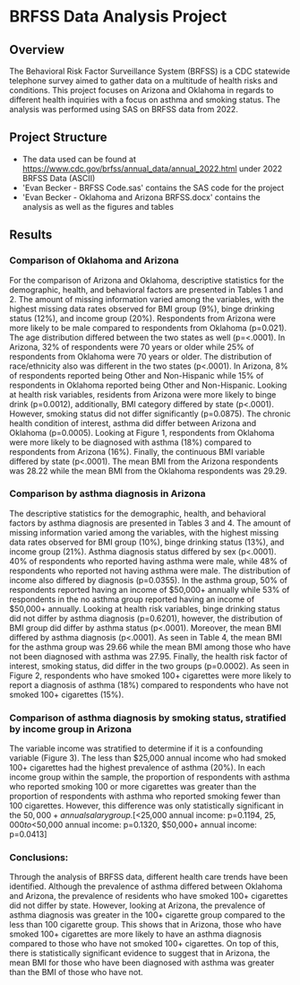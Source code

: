 # BRFSS Data Analysis Project

## Overview
The Behavioral Risk Factor Surveillance System (BRFSS) is a CDC statewide telephone survey aimed to gather data on a multitude of health risks and conditions. This project focuses on Arizona and Oklahoma in regards to different health inquiries with a focus on asthma and smoking status. The analysis was performed using SAS on BRFSS data from 2022.

## Project Structure
- The data used can be found at https://www.cdc.gov/brfss/annual_data/annual_2022.html under 2022 BRFSS Data (ASCII)
- 'Evan Becker - BRFSS Code.sas' contains the SAS code for the project
- 'Evan Becker - Oklahoma and Arizona BRFSS.docx' contains the analysis as well as the figures and tables

## Results
### Comparison of Oklahoma and Arizona
For the comparison of Arizona and Oklahoma, descriptive statistics for the demographic, health, and behavioral factors are presented in Tables 1 and 2. The amount of missing information varied among the variables, with the highest missing data rates observed for BMI group (9%), binge drinking status (12%), and income group (20%). Respondents from Arizona were more likely to be male compared to respondents from Oklahoma (p=0.021).  The age distribution differed between the two states as well (p=<.0001). In Arizona, 32% of respondents were 70 years or older while 25% of respondents from Oklahoma were 70 years or older. The distribution of race/ethnicity also was different in the two states (p<.0001). In Arizona, 8% of respondents reported being Other and Non-Hispanic while 15% of respondents in Oklahoma reported being Other and Non-Hispanic. Looking at health risk variables, residents from Arizona were more likely to binge drink (p=0.0012), additionally, BMI category differed by state (p<.0001). However, smoking status did not differ significantly (p=0.0875). The chronic health condition of interest, asthma did differ between Arizona and Oklahoma (p=0.0005). Looking at Figure 1, respondents from Oklahoma were more likely to be diagnosed with asthma (18%) compared to respondents from Arizona (16%). Finally, the continuous BMI variable differed by state (p<.0001). The mean BMI from the Arizona respondents was 28.22 while the mean BMI from the Oklahoma respondents was 29.29. 
	
### Comparison by asthma diagnosis in Arizona
The descriptive statistics for the demographic, health, and behavioral factors by asthma diagnosis are presented in Tables 3 and 4. The amount of missing information varied among the variables, with the highest missing data rates observed for BMI group (10%), binge drinking status (13%), and income group (21%). Asthma diagnosis status differed by sex (p<.0001). 40% of respondents who reported having asthma were male, while 48% of respondents who reported not having asthma were male. The distribution of income also differed by diagnosis (p=0.0355). In the asthma group, 50% of respondents reported having an income of $50,000+ annually while 53% of respondents in the no asthma group reported having an income of $50,000+ annually. Looking at health risk variables, binge drinking status did not differ by asthma diagnosis (p=0.6201), however, the distribution of BMI group did differ by asthma status (p<.0001). Moreover, the mean BMI differed by asthma diagnosis (p<.0001). As seen in Table 4, the mean BMI for the asthma group was 29.66 while the mean BMI among those who have not been diagnosed with asthma was 27.95. Finally, the health risk factor of interest, smoking status, did differ in the two groups (p=0.0002). As seen in Figure 2, respondents who have smoked 100+ cigarettes were more likely to report a diagnosis of asthma (18%) compared to respondents who have not smoked 100+ cigarettes (15%). 
 
### Comparison of asthma diagnosis by smoking status, stratified by income group in Arizona
The variable income was stratified to determine if it is a confounding variable (Figure 3). The less than $25,000 annual income who had smoked 100+ cigarettes had the highest prevalence of asthma (20%). In each income group within the sample, the proportion of respondents with asthma who reported smoking 100 or more cigarettes was greater than the proportion of respondents with asthma who reported smoking fewer than 100 cigarettes. However, this difference was only statistically significant in the $50,000+ annual salary group. 
[<$25,000 annual income: p=0.1194, $25,000 to <$50,000 annual income: p=0.1320, $50,000+ annual income: p=0.0413]

### Conclusions:
Through the analysis of BRFSS data, different health care trends have been identified. Although the prevalence of asthma differed between Oklahoma and Arizona, the prevalence of residents who have smoked 100+ cigarettes did not differ by state. However, looking at Arizona, the prevalence of asthma diagnosis was greater in the 100+ cigarette group compared to the less than 100 cigarette group. This shows that in Arizona, those who have smoked 100+ cigarettes are more likely to have an asthma diagnosis compared to those who have not smoked 100+ cigarettes. On top of this, there is statistically significant evidence to suggest that in Arizona, the mean BMI for those who have been diagnosed with asthma was greater than the BMI of those who have not.


